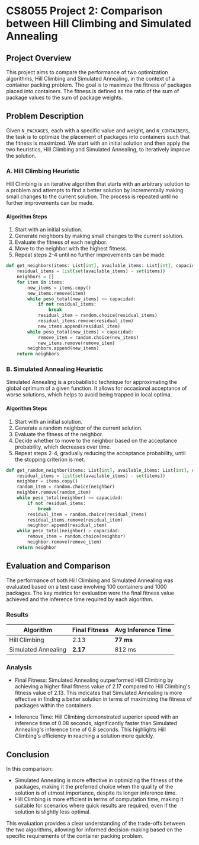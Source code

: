 # CS8055 Project 2: Comparison between Hill Climbing and Simulated Annealing

## Project Overview

This project aims to compare the performance of two optimization algorithms, Hill Climbing and Simulated Annealing, in the context of a container packing problem. The goal is to maximize the fitness of packages placed into containers. The fitness is defined as the ratio of the sum of package values to the sum of package weights.

## Problem Description

Given `N_PACKAGES`, each with a specific value and weight, and `N_CONTAINERS`, the task is to optimize the placement of packages into containers such that the fitness is maximized. We start with an initial solution and then apply the two heuristics, Hill Climbing and Simulated Annealing, to iteratively improve the solution.

### A. Hill Climbing Heuristic

Hill Climbing is an iterative algorithm that starts with an arbitrary solution to a problem and attempts to find a better solution by incrementally making small changes to the current solution. The process is repeated until no further improvements can be made.

#### Algorithm Steps

1. Start with an initial solution.
2. Generate neighbors by making small changes to the current solution.
3. Evaluate the fitness of each neighbor.
4. Move to the neighbor with the highest fitness.
5. Repeat steps 2-4 until no further improvements can be made.

```python
def get_neighbors(items: List[int], available_items: List[int], capacidad: int):
    residual_items = list(set(available_items) - set(items))
    neighbors = []
    for item in items:
        new_items = items.copy()
        new_items.remove(item)
        while peso_total(new_items) <= capacidad:
            if not residual_items:
                break
            residual_item = random.choice(residual_items)
            residual_items.remove(residual_item)
            new_items.append(residual_item)
        while peso_total(new_items) > capacidad:
            remove_item = random.choice(new_items)
            new_items.remove(remove_item)
        neighbors.append(new_items)
    return neighbors
```

### B. Simulated Annealing Heuristic

Simulated Annealing is a probabilistic technique for approximating the global optimum of a given function. It allows for occasional acceptance of worse solutions, which helps to avoid being trapped in local optima.

#### Algorithm Steps

1. Start with an initial solution.
2. Generate a random neighbor of the current solution.
3. Evaluate the fitness of the neighbor.
4. Decide whether to move to the neighbor based on the acceptance probability, which decreases over time.
5. Repeat steps 2-4, gradually reducing the acceptance probability, until the stopping criterion is met.

```python
def get_random_neighbor(items: List[int], available_items: List[int], capacidad: int):
    residual_items = list(set(available_items) - set(items))
    neighbor = items.copy()
    random_item = random.choice(neighbor)
    neighbor.remove(random_item)
    while peso_total(neighbor) <= capacidad:
        if not residual_items:
            break
        residual_item = random.choice(residual_items)
        residual_items.remove(residual_item)
        neighbor.append(residual_item)
    while peso_total(neighbor) > capacidad:
        remove_item = random.choice(neighbor)
        neighbor.remove(remove_item)
    return neighbor
```

## Evaluation and Comparison

The performance of both Hill Climbing and Simulated Annealing was evaluated based on a test case involving 100 containers and 1000 packages. The key metrics for evaluation were the final fitness value achieved and the inference time required by each algorithm.

### Results
| Algorithm | Final Fitness | Avg Inference Time |
| --------- | ------------- | ------------------ |
| Hill Climbing	| 2.13 | **77 ms** |
| Simulated Annealing | **2.17** | 812 ms |

### Analysis

- Final Fitness: Simulated Annealing outperformed Hill Climbing by achieving a higher final fitness value of 2.17 compared to Hill Climbing's fitness value of 2.13. This indicates that Simulated Annealing is more effective in finding a better solution in terms of maximizing the fitness of packages within the containers.

- Inference Time: Hill Climbing demonstrated superior speed with an inference time of 0.08 seconds, significantly faster than Simulated Annealing's inference time of 0.8 seconds. This highlights Hill Climbing's efficiency in reaching a solution more quickly.

## Conclusion

In this comparison:

- Simulated Annealing is more effective in optimizing the fitness of the packages, making it the preferred choice when the quality of the solution is of utmost importance, despite its longer inference time.
- Hill Climbing is more efficient in terms of computation time, making it suitable for scenarios where quick results are required, even if the solution is slightly less optimal.

This evaluation provides a clear understanding of the trade-offs between the two algorithms, allowing for informed decision-making based on the specific requirements of the container packing problem.